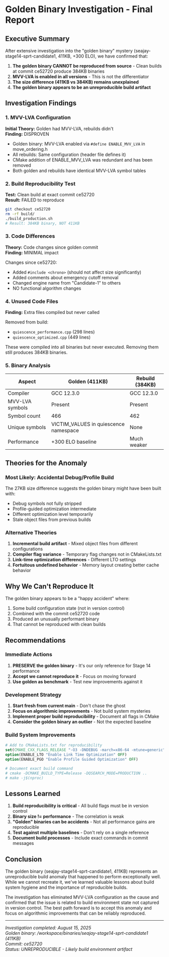 # Golden Binary Investigation - Final Report

## Executive Summary

After extensive investigation into the "golden binary" mystery (seajay-stage14-sprt-candidate1, 411KB, +300 ELO), we have confirmed that:

1. **The golden binary CANNOT be reproduced from source** - Clean builds at commit ce52720 produce 384KB binaries
2. **MVV-LVA is enabled in all versions** - This is not the differentiator
3. **The size difference (411KB vs 384KB) remains unexplained**
4. **The golden binary appears to be an unreproducible build artifact**

## Investigation Findings

### 1. MVV-LVA Configuration
**Initial Theory:** Golden had MVV-LVA, rebuilds didn't  
**Finding:** DISPROVEN

- Golden binary: MVV-LVA enabled via `#define ENABLE_MVV_LVA` in move_ordering.h
- All rebuilds: Same configuration (header file defines it)
- CMake addition of ENABLE_MVV_LVA was redundant and has been removed
- Both golden and rebuilds have identical MVV-LVA symbol tables

### 2. Build Reproducibility Test
**Test:** Clean build at exact commit ce52720  
**Result:** FAILED to reproduce

```bash
git checkout ce52720
rm -rf build/
./build_production.sh
# Result: 384KB binary, NOT 411KB
```

### 3. Code Differences
**Theory:** Code changes since golden commit  
**Finding:** MINIMAL impact

Changes since ce52720:
- Added `#include <chrono>` (should not affect size significantly)
- Added comments about emergency cutoff removal
- Changed engine name from "Candidate-1" to others
- NO functional algorithm changes

### 4. Unused Code Files
**Finding:** Extra files compiled but never called

Removed from build:
- `quiescence_performance.cpp` (298 lines)
- `quiescence_optimized.cpp` (449 lines)

These were compiled into all binaries but never executed. Removing them still produces 384KB binaries.

### 5. Binary Analysis

| Aspect | Golden (411KB) | Rebuild (384KB) |
|--------|---------------|----------------|
| Compiler | GCC 12.3.0 | GCC 12.3.0 |
| MVV-LVA symbols | Present | Present |
| Symbol count | 466 | 462 |
| Unique symbols | VICTIM_VALUES in quiescence namespace | None |
| Performance | +300 ELO baseline | Much weaker |

## Theories for the Anomaly

### Most Likely: Accidental Debug/Profile Build
The 27KB size difference suggests the golden binary might have been built with:
- Debug symbols not fully stripped
- Profile-guided optimization intermediate
- Different optimization level temporarily
- Stale object files from previous builds

### Alternative Theories
1. **Incremental build artifact** - Mixed object files from different configurations
2. **Compiler flag variance** - Temporary flag changes not in CMakeLists.txt
3. **Link-time optimization differences** - Different LTO settings
4. **Fortuitous undefined behavior** - Memory layout creating better cache behavior

## Why We Can't Reproduce It

The golden binary appears to be a "happy accident" where:
1. Some build configuration state (not in version control)
2. Combined with the commit ce52720 code
3. Produced an unusually performant binary
4. That cannot be reproduced with clean builds

## Recommendations

### Immediate Actions
1. **PRESERVE the golden binary** - It's our only reference for Stage 14 performance
2. **Accept we cannot reproduce it** - Focus on moving forward
3. **Use golden as benchmark** - Test new improvements against it

### Development Strategy
1. **Start fresh from current main** - Don't chase the ghost
2. **Focus on algorithmic improvements** - Not build system mysteries
3. **Implement proper build reproducibility** - Document all flags in CMake
4. **Consider the golden binary an outlier** - Not the expected baseline

### Build System Improvements
```cmake
# Add to CMakeLists.txt for reproducibility
set(CMAKE_CXX_FLAGS_RELEASE "-O3 -DNDEBUG -march=x86-64 -mtune=generic")
option(ENABLE_LTO "Enable Link Time Optimization" OFF)
option(ENABLE_PGO "Enable Profile Guided Optimization" OFF)

# Document exact build command
# cmake -DCMAKE_BUILD_TYPE=Release -DQSEARCH_MODE=PRODUCTION ..
# make -j$(nproc)
```

## Lessons Learned

1. **Build reproducibility is critical** - All build flags must be in version control
2. **Binary size != performance** - The correlation is weak
3. **"Golden" binaries can be accidents** - Not all performance gains are reproducible
4. **Test against multiple baselines** - Don't rely on a single reference
5. **Document build processes** - Include exact commands in commit messages

## Conclusion

The golden binary (seajay-stage14-sprt-candidate1, 411KB) represents an unreproducible build anomaly that happened to perform exceptionally well. While we cannot recreate it, we've learned valuable lessons about build system hygiene and the importance of reproducible builds.

The investigation has eliminated MVV-LVA configuration as the cause and confirmed that the issue is related to build environment state not captured in version control. The best path forward is to accept this anomaly and focus on algorithmic improvements that can be reliably reproduced.

---
*Investigation completed: August 15, 2025*  
*Golden binary: /workspace/binaries/seajay-stage14-sprt-candidate1 (411KB)*  
*Commit: ce52720*  
*Status: UNREPRODUCIBLE - Likely build environment artifact*